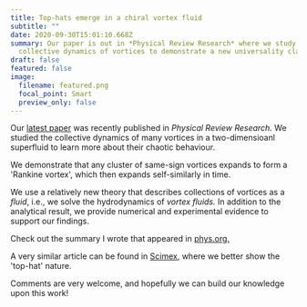 ```yaml
---
title: Top-hats emerge in a chiral vortex fluid
subtitle: ""
date: 2020-09-30T15:01:10.668Z
summary: Our paper is out in *Physical Review Research* where we study the
  collective dynamics of vortices to demonstrate a new universality class.
draft: false
featured: false
image:
  filename: featured.png
  focal_point: Smart
  preview_only: false
---
```

Our [latest paper](https://journals.aps.org/prresearch/abstract/10.1103/PhysRevResearch.2.033138) was recently published in *Physical Review Research.* We studied the collective dynamics of many vortices in a two-dimensioanl superfluid to learn more about their chaotic behaviour.

We demonstrate that any cluster of same-sign vortices expands to form a 'Rankine vortex', which then expands self-similarly in time. 

We use a relatively new theory that describes collections of vortices as a *fluid*, i.e., we solve the hydrodynamics of *vortex fluids.* In addition to the analytical result, we provide numerical and experimental evidence to support our findings.

Check out the summary I wrote that appeared in [phys.org.](https://phys.org/news/2020-09-vortex-hats-emerge-superfluids.html)

A very similar article can be found in [Scimex](https://www.scimex.org/newsfeed/vortex-top-hats-emerge-in-superfluids), where we better show the 'top-hat' nature.

Comments are very welcome, and hopefully we can build our knowledge upon this work!
